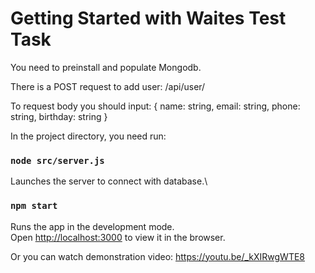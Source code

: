 # Getting Started with Waites Test Task


You need to preinstall and populate Mongodb. 

There is a POST request to add user: /api/user/

To request body you should input: { name: string, email: string, phone: string, birthday: string }

In the project directory, you need run:

### `node src/server.js`

Launches the server to connect with database.\

### `npm start`

Runs the app in the development mode.\
Open [http://localhost:3000](http://localhost:3000) to view it in the browser.

Or you can watch demonstration video: https://youtu.be/_kXIRwgWTE8
